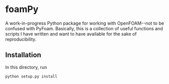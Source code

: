 # foamPy

A work-in-progress Python package for working with OpenFOAM--not to be confused
with PyFoam. Basically, this is a collection of useful functions and scripts
I have written and want to have available for the sake of reproducibility. 

## Installation

In this directory, run

    python setup.py install

